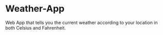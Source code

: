 # Weather-App
Web App that tells you the current weather according to your location in both Celsius and Fahrenheit. 
